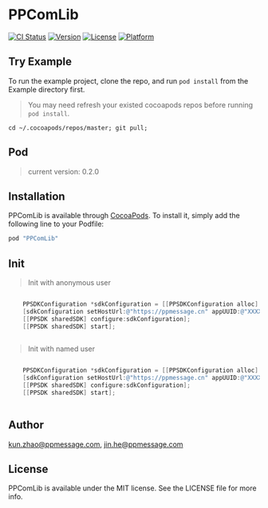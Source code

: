# PPComLib

[![CI Status](http://img.shields.io/travis/PPMessage/PPComLib.svg?style=flat)](https://travis-ci.org/PPMessage/PPComLib)
[![Version](https://img.shields.io/cocoapods/v/PPComLib.svg?style=flat)](http://cocoapods.org/pods/PPComLib)
[![License](https://img.shields.io/cocoapods/l/PPComLib.svg?style=flat)](http://cocoapods.org/pods/PPComLib)
[![Platform](https://img.shields.io/cocoapods/p/PPComLib.svg?style=flat)](http://cocoapods.org/pods/PPComLib)

## Try Example

To run the example project, clone the repo, and run `pod install` from the Example directory first.

> You may need refresh your existed cocoapods repos before running `pod install`.

```
cd ~/.cocoapods/repos/master; git pull;
```


## Pod

> current version: 0.2.0

## Installation

PPComLib is available through [CocoaPods](http://cocoapods.org). To install
it, simply add the following line to your Podfile:

```ruby
pod "PPComLib"
```


## Init

> Init with anonymous user

```objective-c

    PPSDKConfiguration *sdkConfiguration = [[PPSDKConfiguration alloc] init];
    [sdkConfiguration setHostUrl:@"https://ppmessage.cn" appUUID:@"XXXX-XXXXX-XXXXXXX" registrationId:@"xxxxxxxxxxxxxxxxxxxxxxxxxx"];
    [[PPSDK sharedSDK] configure:sdkConfiguration];
    [[PPSDK sharedSDK] start];
    
```

> Init with named user


```objective-c

    PPSDKConfiguration *sdkConfiguration = [[PPSDKConfiguration alloc] init];
    [sdkConfiguration setHostUrl:@"https://ppmessage.cn" appUUID:@"XXXX-XXXXX-XXXXXXX" registrationId:@"xxxxxxxxxxxxxxxxxxxxxxxxxx" entUser:@{@"ent_user_id": @"the_user_id", @"ent_user_name": @"the_user_name", @"ent_user_icon": @"the_user_icon", @"ent_user_create_time": @"the_user_create_time", 123456}];
    [[PPSDK sharedSDK] configure:sdkConfiguration];
    [[PPSDK sharedSDK] start];
    
```



## Author

kun.zhao@ppmessage.com, jin.he@ppmessage.com

## License

PPComLib is available under the MIT license. See the LICENSE file for more info.
